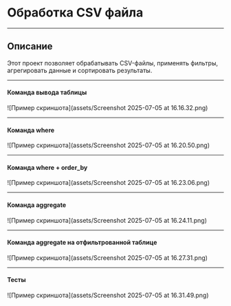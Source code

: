 # Обработка CSV файла
___
## Описание

Этот проект позволяет обрабатывать CSV-файлы, 
применять фильтры, агрегировать данные и сортировать результаты.

___
#### Команда вывода таблицы

![Пример скриншота](assets/Screenshot 2025-07-05 at 16.16.32.png)

___
#### Команда where

![Пример скриншота](assets/Screenshot 2025-07-05 at 16.20.50.png)

___
#### Команда where + order_by

![Пример скриншота](assets/Screenshot 2025-07-05 at 16.23.06.png)

___
#### Команда aggregate

![Пример скриншота](assets/Screenshot 2025-07-05 at 16.24.11.png)

___
#### Команда aggregate на отфильтрованной таблице

![Пример скриншота](assets/Screenshot 2025-07-05 at 16.27.31.png)

___
#### Тесты

![Пример скриншота](assets/Screenshot 2025-07-05 at 16.31.49.png)

